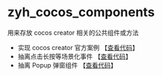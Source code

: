 # zyh_cocos_components

用来存放 cocos creator 相关的公共组件或方法

* 实现 cocos creator 官方案例 【[查看代码](https://github.com/forever-z-133/zyh_cocos_components/tree/main/assets/cocos-demo)】
* 抽离点击长按等场景化事件 【[查看代码](https://github.com/forever-z-133/zyh_cocos_components/tree/main/assets/miao-event)】
* 抽离 Popup 弹窗组件 【[查看代码](https://github.com/forever-z-133/zyh_cocos_components/tree/main/assets/popup)】
